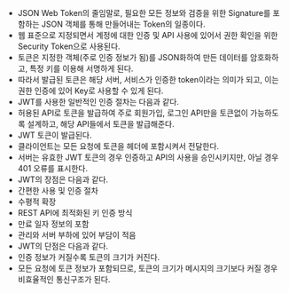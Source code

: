 - JSON Web Token의 줄임말로, 필요한 모든 정보와 검증을 위한 Signature를 포함하는 JSON 객체를 통해 만들어내는 Token의 일종이다.
- 웹 표준으로 지정되면서 계정에 대한 인증 및 API 사용에 있어서 권한 확인을 위한 Security Token으로 사용된다.
- 토큰은 지정한 객체(주로 인증 정보가 됨)를 JSON화하여 만든 데이터를 암호화하고, 특정 키를 이용해 서명하게 된다. 
- 따라서 발급된 토큰은 해당 서버, 서비스가 인증한 token이라는 의미가 되고, 이는 권한 인증에 있어 Key로 사용할 수 있게 된다.
- JWT를 사용한 일반적인 인증 절차는 다음과 같다.
- 허용된 API로 토큰을 발급하여 주로 회원가입, 로그인 API만을 토큰없이 가능하도록 설계하고, 해당 API들에서 토큰을 발급해준다.
- JWT 토큰이 발급된다.
- 클라이언트는 모든 요청에 토큰을 헤더에 포함시켜서 전달한다.
- 서버는 유효한 JWT 토큰의 경우 인증하고 API의 사용을 승인시키지만, 아닐 경우 401 오류를 표시한다.
- JWT의 장점은 다음과 같다.
- 간편한 사용 및 인증 절차
- 수평적 확장
- REST API에 최적화된 키 인증 방식
- 만료 일자 정보의 포함
- 관리와 서버 부하에 있어 부담이 적음
- JWT의 단점은 다음과 같다.
- 인증 정보가 커질수록 토큰의 크기가 커진다.
- 모든 요청에 토큰 정보가 포함되므로, 토큰의 크기가 메시지의 크기보다 커질 경우 비효율적인 통신구조가 된다.
